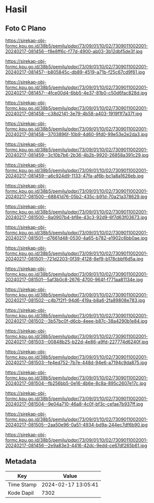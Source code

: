# Hasil

## Foto C Plano

https://sirekap-obj-formc.kpu.go.id/38b5/pemilu/pdpr/73/09/01/10/02/7309011002001-20240217-081456--f8e8ff6c-f77d-4900-ab03-3b12dbf5de3f.jpg

https://sirekap-obj-formc.kpu.go.id/38b5/pemilu/pdpr/73/09/01/10/02/7309011002001-20240217-081457--b805845c-db89-4519-a71b-f25c67cd9f61.jpg

https://sirekap-obj-formc.kpu.go.id/38b5/pemilu/pdpr/73/09/01/10/02/7309011002001-20240217-081457--4fce00d4-6bb5-4e37-81b0-c50d6fac828d.jpg

https://sirekap-obj-formc.kpu.go.id/38b5/pemilu/pdpr/73/09/01/10/02/7309011002001-20240217-081458--c38d2141-3e79-4b58-a403-1919f1f7a37f.jpg

https://sirekap-obj-formc.kpu.go.id/38b5/pemilu/pdpr/73/09/01/10/02/7309011002001-20240217-081458--3703896f-10b9-4d60-9fd0-99e53e2e2da3.jpg

https://sirekap-obj-formc.kpu.go.id/38b5/pemilu/pdpr/73/09/01/10/02/7309011002001-20240217-081459--3c10b7b6-2b36-4b2b-9920-26858a391c29.jpg

https://sirekap-obj-formc.kpu.go.id/38b5/pemilu/pdpr/73/09/01/10/02/7309011002001-20240217-081459--a6c924d9-1133-47fa-af6b-bc1a8a1626eb.jpg

https://sirekap-obj-formc.kpu.go.id/38b5/pemilu/pdpr/73/09/01/10/02/7309011002001-20240217-081500--68841d76-05b2-435c-b91d-70a21a378629.jpg

https://sirekap-obj-formc.kpu.go.id/38b5/pemilu/pdpr/73/09/01/10/02/7309011002001-20240217-081500--8a0907b4-bf8e-43c3-92d9-6f7d63f03673.jpg

https://sirekap-obj-formc.kpu.go.id/38b5/pemilu/pdpr/73/09/01/10/02/7309011002001-20240217-081501--d7661d48-0530-4a65-b782-e1902c6bb0ae.jpg

https://sirekap-obj-formc.kpu.go.id/38b5/pemilu/pdpr/73/09/01/10/02/7309011002001-20240217-081501--721d2203-0f39-4128-8ef9-b178cbbf6d5a.jpg

https://sirekap-obj-formc.kpu.go.id/38b5/pemilu/pdpr/73/09/01/10/02/7309011002001-20240217-081501--5af3b0c8-2676-4700-964f-f771aa81134e.jpg

https://sirekap-obj-formc.kpu.go.id/38b5/pemilu/pdpr/73/09/01/10/02/7309011002001-20240217-081502--c4b7f2f1-94d6-419a-b8a6-2fa89808e783.jpg

https://sirekap-obj-formc.kpu.go.id/38b5/pemilu/pdpr/73/09/01/10/02/7309011002001-20240217-081502--3b57bc0f-d6cb-4eee-b87c-38a4290b1e84.jpg

https://sirekap-obj-formc.kpu.go.id/38b5/pemilu/pdpr/73/09/01/10/02/7309011002001-20240217-081503--00848b25-b22d-4e86-a9fd-227774d6240f.jpg

https://sirekap-obj-formc.kpu.go.id/38b5/pemilu/pdpr/73/09/01/10/02/7309011002001-20240217-081503--fe4ed752-7b7e-448d-94e6-a7194c9da875.jpg

https://sirekap-obj-formc.kpu.go.id/38b5/pemilu/pdpr/73/09/01/10/02/7309011002001-20240217-081504--fb256bb5-0e16-4b6e-8c8a-895c2607e17c.jpg

https://sirekap-obj-formc.kpu.go.id/38b5/pemilu/pdpr/73/09/01/10/02/7309011002001-20240217-081504--9e04a710-46a8-4c0f-bf3c-cefae7b937ff.jpg

https://sirekap-obj-formc.kpu.go.id/38b5/pemilu/pdpr/73/09/01/10/02/7309011002001-20240217-081505--2aa50e96-0a51-4934-bd9a-244ec7df6b90.jpg

https://sirekap-obj-formc.kpu.go.id/38b5/pemilu/pdpr/73/09/01/10/02/7309011002001-20240217-081456--2e9a83e3-4416-42dc-9edd-ce67df265b61.jpg


## Metadata

| Key        | Value               |
| ---------- | ------------------- |
| Time Stamp | 2024-02-17 13:05:41 |
| Kode Dapil | 7302                |



